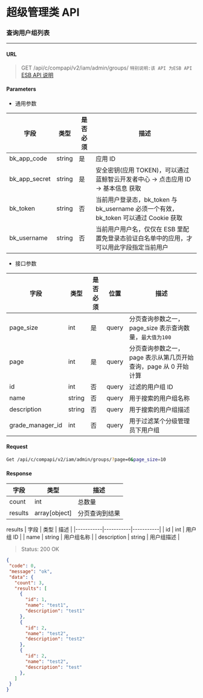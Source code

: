 # 超级管理类 API
### 查询用户组列表
-------

#### URL

> GET /api/c/compapi/v2/iam/admin/groups/
> `特别说明:该 API 为ESB API` [ESB API 说明](../01-Overview/01-BackendAPIvsESBAPI.md)


#### Parameters

* 通用参数

| 字段 |  类型 |是否必须  | 描述  |
|--------|--------|--------|--------|
|bk_app_code|string|是|应用 ID|
|bk_app_secret|string|是|安全密钥(应用 TOKEN)，可以通过 蓝鲸智云开发者中心 -> 点击应用 ID -> 基本信息 获取|
|bk_token|string|否|当前用户登录态，bk_token 与 bk_username 必须一个有效，bk_token 可以通过 Cookie 获取|
|bk_username|string|否|当前用户用户名，仅仅在 ESB 里配置免登录态验证白名单中的应用，才可以用此字段指定当前用户|

* 接口参数

| 字段 |  类型 |是否必须  | 位置 |描述  |
|--------|--------|--------|--------|--------|
| page_size |  int  | 是| query | 分页查询参数之一，page_size 表示查询数量，`最大值为100` |
| page  | int | 是| query | 分页查询参数之一，page 表示从第几页开始查询，page 从 0 开始计算 |
| id | int | 否 | query | 过滤的用户组 ID | 
| name | string | 否 | query | 用于搜索的用户组名称 |
| description | string | 否 | query | 用于搜索的用户组描述 |
| grade_manager_id | int | 否 | query | 用于过滤某个分级管理员下用户组 |


#### Request
```bash
Get /api/c/compapi/v2/iam/admin/groups/?page=0&page_size=10
```

#### Response

| 字段      | 类型      | 描述      |
|-----------|-----------|-----------|
| count   |  int     |  总数量 |
| results   |  array[object]   |  分页查询到结果 |

results
| 字段      | 类型      | 描述      |
|-----------|-----------|-----------|
| id   | int     | 用户组 ID |
| name | string | 用户组名称 |
| description | string | 用户组描述 |


> Status: 200 OK

```json
{
 ​"code": 0,
 ​"message": "ok",
 ​"data": {
   ​"count": 3,
   ​"results": [
     ​{
       ​"id": 1,
       ​"name": "test1",
       ​"description": "test1"
     ​},
     ​{
       ​"id": 2,
       ​"name": "test2",
       ​"description": "test2"
     ​},
     ​{
       ​"id": 2,
       ​"name": "test2",
       ​"description": "test"
     ​},
   ​]
 ​}
}
```
